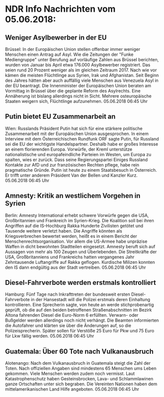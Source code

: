 # NDR Info Nachrichten vom 05.06.2018:


## Weniger Asylbewerber in der EU
Brüssel: In der Europäischen Union stellen offenbar immer weniger Menschen einen Antrag auf Asyl. Wie die Zeitungen der "Funke Mediengruppe" unter Berufung auf vorläufige Zahlen aus Brüssel berichten, wurden von Januar bis April etwa 176.000 Asylbewerber registriert. Das seien rund 20 Prozent weniger als im gleichen Zeitraum 2017. Nach wie vor kämen die meisten Flüchtlinge aus Syrien, Irak und Afghanistan. Seit Beginn des Jahres hätten aber auch auffällig viele Menschen aus Venezuela Asyl in der EU beantragt. Die Innenminister der Europäischen Union beraten am Vormittag in Brüssel über die geplante Reform des Asylrechts. Eine Annäherung ist bislang allerdings nicht in Sicht. Mehrere osteuropäische Staaten weigern sich, Flüchtlinge aufzunehmen. 05.06.2018 06:45 Uhr 

## Putin bietet EU Zusammenarbeit an
Wien: Russlands Präsident Putin hat sich für eine stärkere politische Zusammenarbeit mit der Europäischen Union ausgesprochen. In einem Interview mit dem Österreichischen Rundfunk ORF sagte Putin, für Russland sei die EU der wichtigste Handelspartner. Deshalb habe er großes Interesse an einem florierenden Europa. Vorwürfe, der Kreml unterstütze nationalistische und europafeindliche Parteien im Westen, um Europa zu spalten, wies er  zurück. Dass seine Regierungspartei Einiges Russland Kontakte zur AfD und zur französischen Rechten pflege, habe rein pragmatische Gründe. Putin ist heute zu einem Staatsbesuch in Österreich. Er trifft unter anderem Präsident Van der Bellen und Kanzler Kurz. 05.06.2018 06:45 Uhr 

## Amnesty: Kritik an westlichem Vorgehen in Syrien
Berlin:		Amnesty International erhebt schwere Vorwürfe gegen die USA, Großbritannien und Frankreich im Syrien-Krieg. Die Koalition soll bei ihren Angriffen auf die IS-Hochburg Rakka Hunderte Zivilisten getötet und Tausende weitere verletzt haben. Die Angriffe könnten als Kriegsverbrechen bewertet werden, heißt es in einem Bericht der Menschenrechtsorganisation. Vor allem die US-Armee habe unpräzise Waffen in dicht bewohnten Stadtteilen eingesetzt. Amnesty beruft sich auf Aussagen von mehr als 100 Zeugen und Überlebenden. Die Streitkräfte der USA, Großbritanniens und Frankreichs hatten vergangenes Jahr Zehntausende Luftangriffe auf Rakka geflogen. Kurdische Milizen konnten den IS dann endgültig aus der Stadt vertreiben. 05.06.2018 06:45 Uhr 

## Diesel-Fahrverbote werden erstmals kontrolliert
Hamburg: 	Fünf Tage nach Inkrafttreten der bundesweit ersten Diesel-Fahrverbote in der Hansestadt will die Polizei erstmals deren Einhaltung kontrollieren. Eine Sprecherin sagte, von heute an werde stichprobenartig geprüft, ob die auf den beiden betroffenen Straßenabschnitten im Bezirk Altona fahrenden Diesel die Euro-Norm 6 erfüllten. Verwarn- oder Bußgelder werden allerdings noch nicht verhängt. Die Beamten informierten die Autofahrer und klärten sie über die Änderungen auf, so die Polizeisprecherin. Später sollen für Verstöße 25 Euro für Pkw und 75 Euro für Lkw fällig werden. 05.06.2018 06:45 Uhr 

## Guatemala: Über 60 Tote nach Vulkanausbruch
Alotenango: Nach dem Vulkanausbruch in Guatemala steigt die Zahl der Toten. Nach offiziellen Angaben sind mindestens 65 Menschen ums Leben gekommen. Viele Menschen werden zudem noch vermisst. Laut Katastrophenschutz haben Gesteinsbrocken, Lava- und Schlammlawinen ganze Ortschaften unter sich begraben. Die Vereinten Nationen haben dem mittelamerikanischen Land Hilfe angeboten. 05.06.2018 06:45 Uhr 
